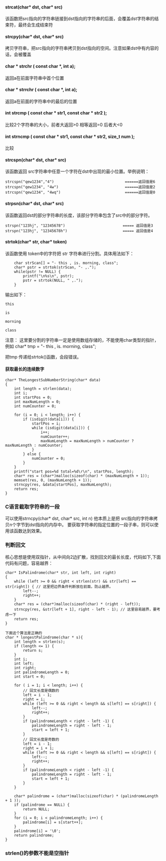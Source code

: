 #### strcat(char* dst, char* src)

该函数把src指向的字符串链接到dst指向的字符串的后面，会覆盖dst字符串的结束符，最终会生成结束符

#### strcpy(char* dst, char* src)

拷贝字符串，把src指向的字符串拷贝到dst指向的空间。注意如果dst中有内容的话，会被覆盖

#### char * strchr ( const char *, int a);

返回a在前面字符串中首个位置

#### char * strrchr ( const char *, int a);

返回a在前面的字符串中的最后的位置

#### int strcmp ( const char * str1, const char * str2 );

比较2个字符串的大小，前者大返回>0 相等返回=0  后者大<0

#### int strncmp ( const char * str1, const char * str2, size_t num );

比较

#### strcspn(char* dst, char* src)

该函数返回 src字符串中任意一个字符在dst中出现的最小位置。举例说明：
```
strcspn("qew1234","4")                                ======返回值是6
strcspn("qew1234", "4w")                              ======返回值是2
strcspn("qew1234", "4wq")                             ======返回值是0
```

#### strpsn(char* dst, char* src)

该函数返回dst的部分字符串的长度，该部分字符串包含了src中的部分字符。
```
strspn("123hj", "12345678")                          ===== 返回值是3
strspn("123hj", "12345678h")                         ===== 返回值是4
```

#### strtok(char* str, char* token)

该函数使用 token中的字符把 str 字符串进行分割。具体用法如下：
```
    char strScan[] = "- this , is. morning, class";
    char* pstr = strtok(strScan, "- ,.");
    while(pstr != NULL) {
        printf("\n%s\n", pstr);
        pstr = strtok(NULL, " ,.");
    }
```
输出如下：
```
this

is

morning

class
```
注意： 这里要分割的字符串一定是使用数组存储的，不能使用char类型的指针，例如 char* tmp = "- this , is. morning, class";

把tmp 传递给strtok()函数，会段错误。


#### 获取最长的连续数字
```
char* TheLongestSubNumberString(char* data)
{
    int length = strlen(data);
    int i;
    int startPos = 0;
    int maxNumLength = 0;
    int numCounter = 0;

    for (i = 0; i < length; i++) {
        if (isdigit(data[i])) {
            startPos = i;
            while (isdigit(data[i])) {
                i++;
                numCounter++;
                maxNumLength = maxNumLength > numCounter ? maxNumLength : numCounter;
            }
        } else {
            numCounter = 0;
        }
    }
    printf("start pos=%d total=%d\r\n", startPos, length);
    char* res = (char*)malloc(sizeof(char) * (maxNumLength + 1));
    memset(res, 0, (maxNumLength + 1));
    strncpy(res, &data[startPos], maxNumLength);
    return res;
}
```

### C语言截取字符串的一段

可以使用strncpy(char* dst, char* src, int n) 他本质上是把 src指向的字符串拷贝n个字节到dst指向的内存中。
要获取字符串的指定位置的一段子串，则可以使用该函数达到效果。

### 判断回文

核心思想是使用双指针，从中间向2边扩散，找到回文的最长长度，代码如下,下面代码有问题，容易越界：
```
char* IsPalindrome(char* str, int left, int right)
{
    while (left >= 0 && right < strlen(str) && str[left] == str[right]) { // 这里把边界条件判断放在前面，防止越界。
        left--;
        right++;
    }
    char* res = (char*)malloc(sizeof(char) * (right - left));
    strncpy(res, &str[left + 1], right - left - 1); // 这里容易越界，要考虑一下
    return res;
}

下面这个算法是正确的
char * longestPalindrome(char * s){
    int length = strlen(s);
    if (length <= 1) {
        return s;
    }
    int i;
    int left;
    int right;
    int palindromeLength = 0;
    int start = 0;

    for ( i = 1; i < length; i++) {
        // 回文长度是偶数的
        left = i - 1;
        right = i;
        while (left >= 0 && right < length && s[left] == s[right]) {
            left--;
            right++;
        }
        if (palindromeLength < right - left -1) {
            palindromeLength = right - left - 1;
            start = left + 1;
        }
        // 回文长度是奇数的
        left = i - 1;
        right = i + 1;
        while (left >= 0 && right < length && s[left] == s[right]) {
            left--;
            right++;
        }
        if (palindromeLength < right - left -1) {
            palindromeLength = right - left - 1;
            start = left + 1;
        }
    }
    
    char* palindrome = (char*)malloc(sizeof(char) * (palindromeLength + 1 ));
    if (palindrome == NULL) {
        return NULL;
    }
    for (i = 0; i < palindromeLength; i++) {
        palindrome[i] = s[start++];
    }
    palindrome[i] = '\0';
    return palindrome;
}
```

### strlen()的参数不能是空指针
